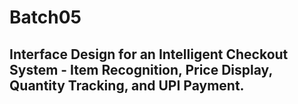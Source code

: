 # Batch05

## Interface Design for an Intelligent Checkout System - Item Recognition, Price Display, Quantity Tracking, and UPI Payment.
